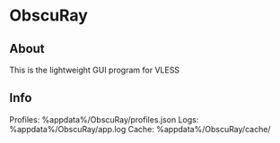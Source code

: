 # ObscuRay

## About

This is the lightweight GUI program for VLESS

## Info

Profiles: %appdata%/ObscuRay/profiles.json
Logs: %appdata%/ObscuRay/app.log
Cache: %appdata%/ObscuRay/cache/
